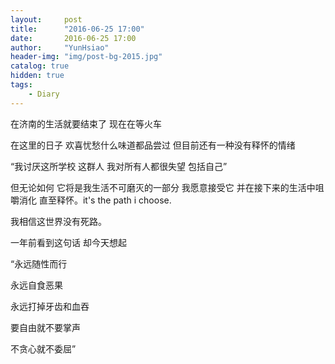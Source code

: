 ```yaml
---
layout:     post
title:      "2016-06-25 17:00"
date:       2016-06-25 17:00
author:     "YunHsiao"
header-img: "img/post-bg-2015.jpg"
catalog: true
hidden: true
tags:
    - Diary
---
```

在济南的生活就要结束了 现在在等火车

在这里的日子 欢喜忧愁什么味道都品尝过 但目前还有一种没有释怀的情绪

“我讨厌这所学校 这群人 我对所有人都很失望 包括自己”

但无论如何 它将是我生活不可磨灭的一部分 我愿意接受它 并在接下来的生活中咀嚼消化 直至释怀。it's the path i choose.

我相信这世界没有死路。

一年前看到这句话 却今天想起

“永远随性而行

永远自食恶果

永远打掉牙齿和血吞

要自由就不要掌声

不贪心就不委屈”